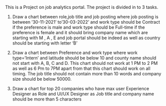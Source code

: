 This is a Project on job analytics portal. The project is divided in to 3 tasks.
1. Draw a chart between role,job title and job posting where job posting is between ’30-11-2021’ to’30-03-2022’ and work type should be Contract if the preference is male and work type should be Full-time if the preference is female and it should bring company name which are starting with M , A , E and job portal should be indeed as well as country should be starting with letter ‘B’

2. Draw a chart between Preference and work type where work type=’Intern’ and latitude should be below 10 and county name should not start with A, B, C and D. This chart should not work at 1 PM to 2 PM as well as 6 Pm to 7PM apart from that this chart should work on all timing. The job title should not contain more than 10 words and company size should be below 50000.

3. Draw a chart for top 20 companies who have max user Experience Designer as Role and UI/UX Designer as Job title and company name should be more than 5 characters
